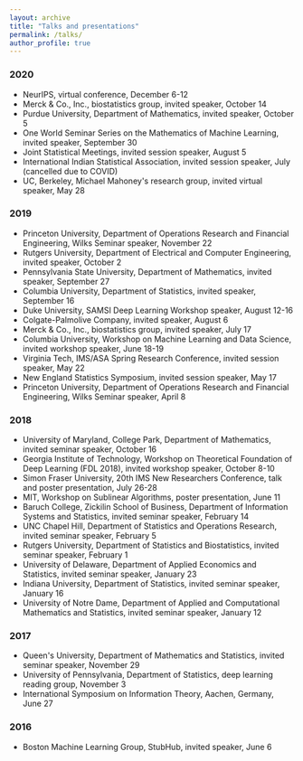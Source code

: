 ```yaml
---
layout: archive
title: "Talks and presentations"
permalink: /talks/
author_profile: true
---
```


### 2020
* NeurIPS, virtual conference, December 6-12
* Merck & Co., Inc., biostatistics group, invited speaker, October 14
* Purdue University, Department of Mathematics, invited speaker, October 5
* One World Seminar Series on the Mathematics of Machine Learning, invited speaker, September 30
* Joint Statistical Meetings, invited session speaker, August 5
* International Indian Statistical Association, invited session speaker, July (cancelled due to COVID)
* UC, Berkeley, Michael Mahoney's research group, invited virtual speaker, May 28

### 2019
* Princeton University, Department of Operations Research and Financial Engineering, Wilks Seminar speaker, November 22
* Rutgers University, Department of Electrical and Computer Engineering, invited speaker, October 2
* Pennsylvania State University, Department of Mathematics, invited speaker, September 27
* Columbia University, Department of Statistics, invited speaker, September 16
* Duke University, SAMSI Deep Learning Workshop speaker, August 12-16
* Colgate-Palmolive Company, invited speaker, August 6
* Merck & Co., Inc., biostatistics group, invited speaker, July 17
* Columbia University, Workshop on Machine Learning and Data Science, invited workshop speaker, June 18-19
* Virginia Tech, IMS/ASA Spring Research Conference, invited session speaker, May 22
* New England Statistics Symposium, invited session speaker, May 17
* Princeton University, Department of Operations Research and Financial Engineering, Wilks Seminar speaker, April 8

### 2018
* University of Maryland, College Park, Department of Mathematics, invited seminar speaker, October 16
* Georgia Institute of Technology, Workshop on Theoretical Foundation of Deep Learning (FDL 2018), invited workshop speaker, October 8-10
* Simon Fraser University, 20th IMS New Researchers Conference, talk and poster presentation, July 26-28
* MIT, Workshop on Sublinear Algorithms, poster presentation, June 11
* Baruch College, Zickilin School of Business, Department of Information Systems and Statistics, invited seminar speaker, February 14
* UNC Chapel Hill, Department of Statistics and Operations Research, invited seminar speaker, February 5
* Rutgers University, Department of Statistics and Biostatistics, invited seminar speaker, February 1
* University of Delaware, Department of Applied Economics and Statistics, invited seminar speaker, January 23
* Indiana University, Department of Statistics, invited seminar speaker, January 16
* University of Notre Dame, Department of Applied and Computational Mathematics and Statistics, invited seminar speaker, January 12

### 2017
* Queen's University, Department of Mathematics and Statistics, invited seminar speaker, November 29
* University of Pennsylvania, Department of Statistics, deep learning reading group, November 3
* International Symposium on Information Theory, Aachen, Germany, June 27

### 2016
* Boston Machine Learning Group, StubHub, invited speaker, June 6
